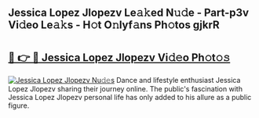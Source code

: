 ## Jessica Lopez Jlopezv Le𝚊𝚔ed N𝚞𝚍e - Part-p3v Vi𝚍eo Le𝚊𝚔s - H𝚘t O𝚗lyf𝚊ns Ph𝚘tos gjkrR

# <h2><a href="http://hf5jrw.feru.top/?c=Jessica+Lopez+Jlopezv">🔗 👉 🔴 Jessica Lopez Jlopezv Vi𝚍𝚎o Ph𝚘t𝚘𝚜</a></h2>

[![Jessica Lopez Jlopezv Nu𝚍𝚎s](https://i.imgur.com/0TWrTi3.gif)](http://hf5jrw.feru.top/?c=Jessica+Lopez+Jlopezv)
Dance and lifestyle enthusiast Jessica Lopez Jlopezv sharing their journey online. The public's fascination with Jessica Lopez Jlopezv personal life has only added to his allure as a public figure. 

